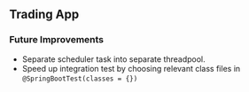 ## Trading App


### Future Improvements
* Separate scheduler task into separate threadpool.
* Speed up integration test by choosing relevant class files in `@SpringBootTest(classes = {})`

